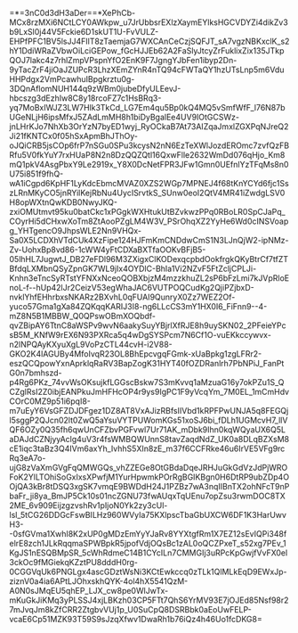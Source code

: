 =*=3nC0d3dH3aDer==*XePhCb-MCx8rzMXi6NCtLCY0AWkpw_u7JrUbbsrEXlzXaymEYlksHGCVDYZi4dikZv3b9LxSl0j44V5Fckie6D1skUT1U-FvVULZ-EHPfPFC1BV5lsJJ4FIlT8zTaemjaG7WXCAnCeCzjSQFJT_sA7vgzNBKxclK_s2hY1DdiWRaZVbwOiLciGEPow_fGcHJJEb62A2FaSlyJtcyZrFuklixZix135JTkpQOJ7lakc4z7rhlZmpVPspnYfO2EnK9F7JgngYJbFen1ibyp2Dn-9yTacZrF4jiOaJZUPcR3LhzXEmZYnR4nTQ94cFWTaQY1hzUTsLnp5m6VduHHPdgx2VmPcawhuIBpgkrztu0g-3DQnAflomNUH144q9zWBm0jubeDfyULEevJ-hbcszg3dEzhIw8C8y18rcoFZ7c1HsBRq3-yq7MoBxIWJZ3LW7Hlk3TkCd_LG7Em4qu5Bp0kQ4MQ5vSmfWfF_l76N87bUGeNLjH6ipsMfxJ5ZAdLmMH8h1biDyBgalEe4UV9IOtGCSWz-jnLHrKJo7NhXb3OrYzN7byED1wyj_RyOCkaB7At73AIZqaJmxlZGXPqNJreQ2Ji21fKNTCx0f05hSxApmBhJThOy-oJQiCRB5jsCOp6frP7nSGu0SPu3kcysN2nN6EzTeXWlJozdEROmc7zvfQzFBRfu5V0fkYuY7rxHUaP8N2n8DzQQZQtl16QxwFlle2632WmDd076qHjo_Km8mQ1pkV4AsgPbxY9Le2919x_Y8X0DcNetFPR3JFw1Gmn0UEfnlYzTFqMs8n0U75i851f9fhQ-wA1iCgpd6KpHF1LyKdcEbmcMVAZ0XZS2WGp7MPNEJ4f68tKnYCYd6fjc1SszLRnMKyCO5jnRYilKejRbNu4UycISrvtkS_SUnw0eoI2QtV4MR41iZwdgLSV0H8opWXtnQwKDB0NwyJKQ-zxiOMUtmvt95ku0batCkc1xPGgkWXHtukUtBZvkwzPPq0RBoLR0SpCJaPq_COyrHi5dCHxwXoTm8ZtAooPZgLM4W3V_PSrOhqXZ2YyHe6Wd0cINSVoapg_YHTgencO9JhpsWLE2Nn9VHQx-Sa0X5LCDXhVTdCUk4XzFipe124HJFmKmCNDdwCmS1N3LJnQjW2-ipNMz-Zv-UohxBp8vd86-1cWW4yFtCDXaBXTfaOOKvBFjB5-05lhHL7JugwtJ_DB27eFDl96M3ZXigxClKODexqcpbdOokfrgkQKyBtrCf7tfZTBfdqLXMbnQSyZpnGK7WL9jIx4OYDlC-BhIa1Vi2NZvF5FtZcljCPLJi-Knhn3eTncSyRTstYFNXxNceoQOBXbjzM4mzzkhuZL2sP6bFzLmi7kJVpRloEnoL-f--hUp42lJr2CeizV53egWhaJAC6VUTPOQCudKg2QjiPZjbxD-nvklYhfEHhrbxsNKARz2BXvhL0qFUAI9QunryX0Zz7WEZ2Of-yuco57Gma1gXa84ZQKqqKARIJ3I8-ng6LLcCS3mY1HX0I6_FiFnn9--4-mZ8N5B1MBBW_Q0QPswOBmXOQbdf-qvZBipAY6TtnC8aWSPv9wvN6aakySuyYBjrlXfRJE8h9uySKN02_2PFeieYPcsB5M_KNfW9rEX6N93PXRca5q4wDgSYSPcm7N6Cf1O-vuEKkccywvx-n2lNPQAyKXyuXgL9VoPzCTL44cvH-i2V88-GKO2K4lAGUBy4MfoIvqR23OL8BhEpcvgqFGmk-xUaBpkg1zgLFRr2-eszQCQpowYxnAprklqRaRV3BapZogK31HYT40fOZDRanlrh7PbNPiJ_FanPtG0n7bmhszd-p4Rg6PKz_74vvWsOKsujkfLGGscBskw7S3mKvvq1aMzuaG16y7okPZu1S_QCZglRsI2Z0ibjEANPkuJmHFHcOP4r9ys9IgPC1F9yVcqYm_7M0EL_1mCmHdvCOrC0MZ9p51i6pqI8-m7uEyY6VsGFZDJDFgez1DZ8AT8VxAJizRBfsIIVbd1kRPFPwUNJA5q8FEGQjl5sggP2QJcn02lt0ZwQ5aYsuVYTPUWomKGs51xoSJ6bi_fDLh1UGMcvH7_llVQF6OZy0Q35fh6qwUnCFZbvPGFvwl7Ur71AK_mDbk9Ihn0kqWQyaUX6Q5LaDAJdCZNjyyAclg4uV3r4fsWMBQWUnnS8tavZaqdNdZ_UK0a8DLqBZXsM8cE1iqc3taBz3Q4IVm6axYh_IvhhS5XIn8zE_m37f6CCFRke46u6IrVE5VFg9rcRq3eA7o-ujG8zVaXmGVgFqQMWGQs_vhZZEGe8OtGBdaDqeJRHJuGkGdVzJdPjWROFoK2YlLTOhiSoGxIxsXPwfjM1YurHpwmkPOrRgBGIKBgn0H6DtRP9ubZDp4OOjQA3kBr8tDSQ3xgSK7vmqE9BWDdH24J1PZBz7wA3nqIIBnTX2ohNFcT9nPbaFr_ji8ya_BmJP5Ck10s01ncZGNU73fwAUqxTqUEnu7opZsu3rwmDOC8TX2ME_6v909EijzgzvshRv1pIjoN0Yk2zy3cUl-lsl_5tCG26DDGcFswBILHz960WVyIa75KXlpscTbaGbUXCW6DF1K3HarUwvH3--0sfGVma1XwhI8K2xUP0gMDzEmYyYJaRv8YYXtgfRm1X7EZ12sEvIQPi348felrE8zch1JLkRqqmaSPWBpkR5jpofVdjOQsBc1zAL0oQCZPxeT_s52xg7PEv_1KgJS1nESQBMpSR_5cWhRdmeC14B1CYcILn7CMMGIj3uRPcKpGwjfVvFX0el3ckOc9fMGiekqKZztPU8dddH0rg-0CGGVqUk6PNGLgx4ascGDztWsNi3KCtEwkccq0zTLk1QlMLkEqD9EWxJp-ziznV0a4ia6APtLJOhxskhQYK-4ol4hX5541QzM-A0N0sJMqEU5qhEP_LJX_cw8pe0WlJwTx-mKuGkJiKMq3yPLSSJ4xjLBKzh03CP5FTt7QhS6YrMV93E7jOJEd85Nsf98r27mJvqJm8kZfCRR2ZtgbvVUj1p_U0SuCpQ8DSRBbk0aEoUwFELP-vcaE6Cp51MZK93T59S9sJzqXfwv1DwaRh1b76iQz4h46Uo1fcDKG8=